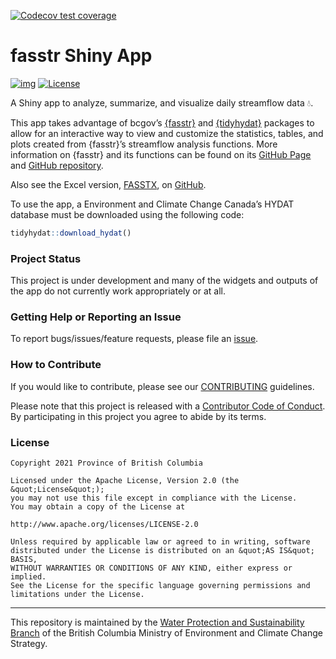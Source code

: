 
<!-- badges: start -->

[![Codecov test
coverage](https://codecov.io/gh/bcgov/fasstrshiny/branch/main/graph/badge.svg)](https://app.codecov.io/gh/bcgov/fasstrshiny?branch=main)
<!-- badges: end -->

# fasstr Shiny App

[![img](https://img.shields.io/badge/Lifecycle-Experimental-339999)](https://github.com/bcgov/repomountie/blob/master/doc/lifecycle-badges.md)
[![License](https://img.shields.io/badge/License-Apache%202.0-blue.svg)](https://opensource.org/licenses/Apache-2.0)

A Shiny app to analyze, summarize, and visualize daily streamflow data
💧.

This app takes advantage of bcgov’s
[{fasstr}](https://cran.r-project.org/package=fasstr) and
[{tidyhydat}](https://cran.r-project.org/package=tidyhydat) packages to
allow for an interactive way to view and customize the statistics,
tables, and plots created from {fasstr}’s streamflow analysis functions.
More information on {fasstr} and its functions can be found on its
[GitHub Page](https://bcgov.github.io/fasstr/) and [GitHub
repository](https://github.com/bcgov/fasstr).

Also see the Excel version, [FASSTX](https://github.com/bcgov/FASSTX/),
on [GitHub](https://github.com/bcgov/FASSTX/).

To use the app, a Environment and Climate Change Canada’s HYDAT database
must be downloaded using the following code:

``` r
tidyhydat::download_hydat()
```

### Project Status

This project is under development and many of the widgets and outputs of
the app do not currently work appropriately or at all.

### Getting Help or Reporting an Issue

To report bugs/issues/feature requests, please file an
[issue](https://github.com/bcgov/fasstr_shiny/issues/).

### How to Contribute

If you would like to contribute, please see our
[CONTRIBUTING](CONTRIBUTING.md) guidelines.

Please note that this project is released with a [Contributor Code of
Conduct](CODE_OF_CONDUCT.md). By participating in this project you agree
to abide by its terms.

### License

    Copyright 2021 Province of British Columbia

    Licensed under the Apache License, Version 2.0 (the &quot;License&quot;);
    you may not use this file except in compliance with the License.
    You may obtain a copy of the License at

    http://www.apache.org/licenses/LICENSE-2.0

    Unless required by applicable law or agreed to in writing, software distributed under the License is distributed on an &quot;AS IS&quot; BASIS,
    WITHOUT WARRANTIES OR CONDITIONS OF ANY KIND, either express or implied.
    See the License for the specific language governing permissions and limitations under the License.

------------------------------------------------------------------------

This repository is maintained by the [Water Protection and
Sustainability
Branch](https://www2.gov.bc.ca/gov/content/environment/air-land-water/water)
of the British Columbia Ministry of Environment and Climate Change
Strategy.
